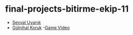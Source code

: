 # final-projects-bitirme-ekip-11
- [Şevval Uyanık](https://github.com/sevvaluyanik)
- [Gülnihal Koruk](https://github.com/gulnihalk)
 -[Game Video](https://youtu.be/MsJRdqTfbAk)
